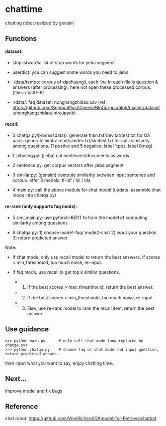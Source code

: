 # chattime
chatting robot realized by gensim

## Functions

#### dataset:

- stoplistwords:  list of stop words for jieba segment

- userdict:     you can suggest some words you need to jieba

- ./data/tempo:   corpus of xiaohuangji, each line in each file is question & answers (after processing).
                  here not open these processed corpus. (files: chat0~8)



- ./data/:	faq dataset: nonghangzhidao.csv 
			(ref: https://github.com/SophonPlus/ChineseNlpCorpus/blob/master/datasets/nonghangzhidao/intro.ipynb) 

				  
#### recall: 

- 0 chatqa.py/processdata():  generate train.txt/dev.txt/test.txt for QA pairs.
							  generate simtrain.txt/simdev.txt/simtest.txt for calc similarity among questions.
							  (1 postive and 5 negative; label 1:pos, label 0:neg)
								
- 1 jiebaseg.py:  (jieba) cut sentences/documents as words

- 2 sentence.py:  get corpus vectors after jieba segment

- 3 similar.py:   (gensim) compute similarity between input sentence and corpus.
                  offer 3 models:   tf-idf / lsi / lda
                
- 4 main.py:      call the above module for chat model (update: assemble chat mode into chatqa.py)

 				  
			
#### re-rank (only supports faq mode):

- 5 sim_main.py: use pytorch-BERT to train the model of computing similarity among questions

- 6 chatqa.py: 1) choose mode1-faq/ mode2-chat 2) input your question 3) return predicted answer. 

Note:

- If chat mode, only use recall model to return the best answers. If scores < min_threshould, too much noise, re-input.

- If faq mode, use recall to get top k similar questions. 
	- 1) If the best scores > max_threshhould, return the best answer.
	- 2) If the best scores < min_threshould, too much noise, re-input.
	- 3) Else, use re-rank model to rank the recall item, return the best answer.  


## Use guidance
```
>>> python main.py		# only call chat mode (now replaced by chatqa.py)
>>> python chatqa.py 	# choose faq or chat mode and input question, return predicted answer.  
```
then input what you want to say, enjoy chatting time.


## Next...
improve model and fix bugs

## Reference 
chat robot: https://github.com/WenRichard/QAmodel-for-Retrievalchatbot

